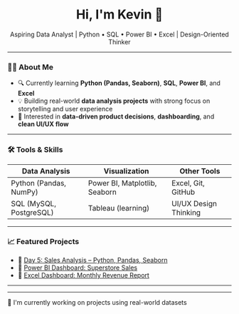 
<h1 align="center">Hi, I'm Kevin 👋</h1>
<p align="center">Aspiring Data Analyst | Python • SQL • Power BI • Excel | Design-Oriented Thinker</p>

---

### 👨‍💻 About Me

- 🔍 Currently learning **Python (Pandas, Seaborn)**, **SQL**, **Power BI**, and **Excel**
- 💡 Building real-world **data analysis projects** with strong focus on storytelling and user experience
- 🎯 Interested in **data-driven product decisions**, **dashboarding**, and **clean UI/UX flow**

---

### 🛠️ Tools & Skills

| Data Analysis        | Visualization         | Other Tools       |
|----------------------|------------------------|-------------------|
| Python (Pandas, NumPy) | Power BI, Matplotlib, Seaborn | Excel, Git, GitHub |
| SQL (MySQL, PostgreSQL) | Tableau (learning)   | UI/UX Design Thinking |

---

### 📈 Featured Projects

- 🔹 [Day 5: Sales Analysis – Python, Pandas, Seaborn](link-to-notebook-or-repo)
- 🔹 [Power BI Dashboard: Superstore Sales](link-to-powerbi-dashboard)
- 🔹 [Excel Dashboard: Monthly Revenue Report](link-to-excel-or-video)

---
---

🌱 I'm currently working on projects using real-world datasets 




